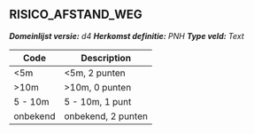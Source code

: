 ## RISICO_AFSTAND_WEG

*__Domeinlijst versie:__ d4*
*__Herkomst definitie:__ PNH*
*__Type veld:__ Text*

|__Code__ |__Description__	|
|	---	|	---	|
| <5m | <5m, 2 punten |
| >10m | >10m, 0 punten |
| 5 - 10m | 5 - 10m, 1 punt |
| onbekend | onbekend, 2 punten |
